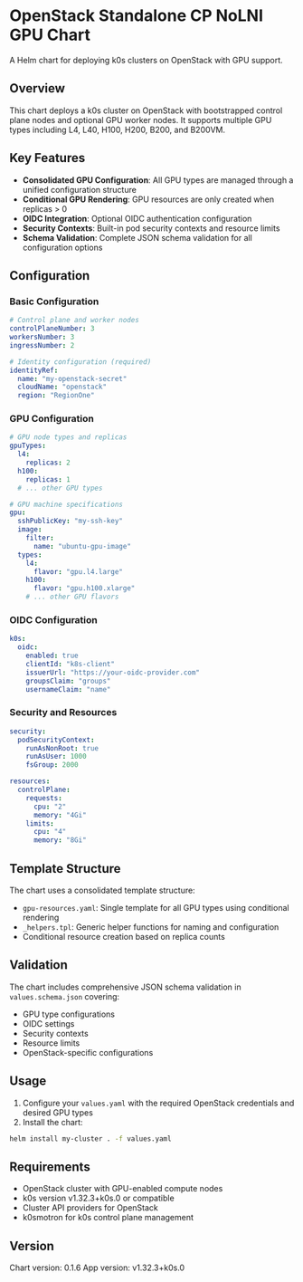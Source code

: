 # OpenStack Standalone CP NoLNI GPU Chart

A Helm chart for deploying k0s clusters on OpenStack with GPU support.

## Overview

This chart deploys a k0s cluster on OpenStack with bootstrapped control plane nodes and optional GPU worker nodes. It supports multiple GPU types including L4, L40, H100, H200, B200, and B200VM.

## Key Features

- **Consolidated GPU Configuration**: All GPU types are managed through a unified configuration structure
- **Conditional GPU Rendering**: GPU resources are only created when replicas > 0
- **OIDC Integration**: Optional OIDC authentication configuration
- **Security Contexts**: Built-in pod security contexts and resource limits
- **Schema Validation**: Complete JSON schema validation for all configuration options

## Configuration

### Basic Configuration

```yaml
# Control plane and worker nodes
controlPlaneNumber: 3
workersNumber: 3
ingressNumber: 2

# Identity configuration (required)
identityRef:
  name: "my-openstack-secret"
  cloudName: "openstack"
  region: "RegionOne"
```

### GPU Configuration

```yaml
# GPU node types and replicas
gpuTypes:
  l4:
    replicas: 2
  h100:
    replicas: 1
  # ... other GPU types

# GPU machine specifications
gpu:
  sshPublicKey: "my-ssh-key"
  image:
    filter:
      name: "ubuntu-gpu-image"
  types:
    l4:
      flavor: "gpu.l4.large"
    h100:
      flavor: "gpu.h100.xlarge"
    # ... other GPU flavors
```

### OIDC Configuration

```yaml
k0s:
  oidc:
    enabled: true
    clientId: "k8s-client"
    issuerUrl: "https://your-oidc-provider.com"
    groupsClaim: "groups"
    usernameClaim: "name"
```

### Security and Resources

```yaml
security:
  podSecurityContext:
    runAsNonRoot: true
    runAsUser: 1000
    fsGroup: 2000

resources:
  controlPlane:
    requests:
      cpu: "2"
      memory: "4Gi"
    limits:
      cpu: "4"
      memory: "8Gi"
```

## Template Structure

The chart uses a consolidated template structure:

- `gpu-resources.yaml`: Single template for all GPU types using conditional rendering
- `_helpers.tpl`: Generic helper functions for naming and configuration
- Conditional resource creation based on replica counts

## Validation

The chart includes comprehensive JSON schema validation in `values.schema.json` covering:

- GPU type configurations
- OIDC settings
- Security contexts
- Resource limits
- OpenStack-specific configurations

## Usage

1. Configure your `values.yaml` with the required OpenStack credentials and desired GPU types
2. Install the chart:

```bash
helm install my-cluster . -f values.yaml
```

## Requirements

- OpenStack cluster with GPU-enabled compute nodes
- k0s version v1.32.3+k0s.0 or compatible
- Cluster API providers for OpenStack
- k0smotron for k0s control plane management

## Version

Chart version: 0.1.6
App version: v1.32.3+k0s.0